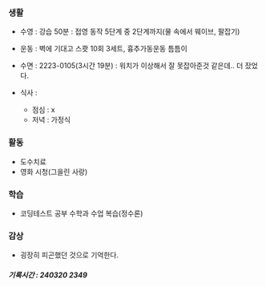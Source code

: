 ### 생활

- 수영 : 강습 50분 : 접영 동작 5단계 중 2단계까지(물 속에서 웨이브, 팔잡기)

- 운동 : 벽에 기대고 스쾃 10회 3세트, 흉추가동운동 틈틈이

- 수면 : 2223-0105(3시간 19분) : 워치가 이상해서 잘 못잡아준것 같은데.. 더 잤었다.

- 식사 :
    
    - 점심 : x
    - 저녁 : 가정식

### 활동

- 도수치료
- 영화 시청(그을린 사랑)

### 학습

- 코딩테스트 공부 수학과 수업 복습(정수론)

### 감상

- 굉장히 피곤했던 것으로 기억한다.

##### 기록시간 : 240320 2349

